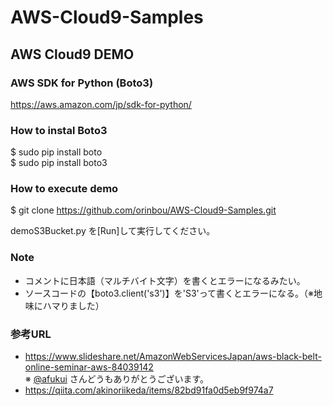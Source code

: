 # AWS-Cloud9-Samples

## AWS Cloud9 DEMO

### AWS SDK for Python (Boto3)
https://aws.amazon.com/jp/sdk-for-python/

### How to instal Boto3
$ sudo pip install boto  
$ sudo pip install boto3  

### How to execute demo
$ git clone https://github.com/orinbou/AWS-Cloud9-Samples.git

demoS3Bucket.py を[Run]して実行してください。  

### Note
* コメントに日本語（マルチバイト文字）を書くとエラーになるみたい。
* ソースコードの【boto3.client('s3')】を'S3'って書くとエラーになる。（※地味にハマりました）

### 参考URL
* https://www.slideshare.net/AmazonWebServicesJapan/aws-black-belt-online-seminar-aws-84039142  
  ※ [@afukui](https://twitter.com/afukui) さんどうもありがとうございます。  
* https://qiita.com/akinoriikeda/items/82bd91fa0d5eb9f974a7
